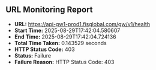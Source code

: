 ## URL Monitoring Report

- **URL:** https://api-gw1-prod1.fisglobal.com/gw/v1/health
- **Start Time:** 2025-08-29T17:42:04.580607
- **End Time:** 2025-08-29T17:42:04.724136
- **Total Time Taken:** 0.143529 seconds
- **HTTP Status Code:** 403
- **Status:** Failure
- **Failure Reason:** HTTP Status Code: 403
